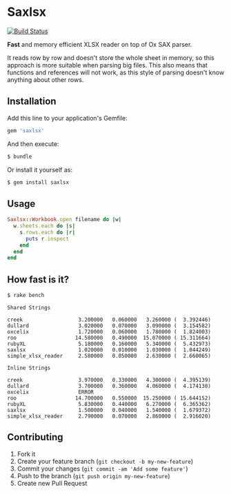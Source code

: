 # Saxlsx

[![Build Status](https://travis-ci.org/mak-it/saxlsx.png?branch=master)](https://travis-ci.org/mak-it/saxlsx)

**Fast** and memory efficient XLSX reader on top of Ox SAX parser.

It reads row by row and doesn't store the whole sheet in memory, so this
approach is more suitable when parsing big files. This also means that functions
and references will not work, as this style of parsing doesn't know
anything about other rows.

## Installation

Add this line to your application's Gemfile:

```ruby
gem 'saxlsx'
```

And then execute:

```bash
$ bundle
```

Or install it yourself as:

```bash
$ gem install saxlsx
```

## Usage

```ruby
Saxlsx::Workbook.open filename do |w|
  w.sheets.each do |s|
    s.rows.each do |r|
      puts r.inspect
    end
  end
end
```

## How fast is it?

```bash
$ rake bench
```

```
Shared Strings

creek                  3.200000   0.060000   3.260000 (  3.392446)
dullard                3.020000   0.070000   3.090000 (  3.154582)
oxcelix                1.720000   0.060000   1.780000 (  1.824003)
roo                   14.580000   0.490000  15.070000 ( 15.311664)
rubyXL                 5.180000   0.160000   5.340000 (  5.432973)
saxlsx                 1.020000   0.010000   1.030000 (  1.044249)
simple_xlsx_reader     2.580000   0.050000   2.630000 (  2.660065)

Inline Strings

creek                  3.970000   0.330000   4.300000 (  4.395139)
dullard                3.700000   0.360000   4.060000 (  4.174130)
oxcelix                ERROR
roo                   14.700000   0.550000  15.250000 ( 15.644152)
rubyXL                 5.830000   0.440000   6.270000 (  6.365362)
saxlsx                 1.500000   0.040000   1.540000 (  1.679372)
simple_xlsx_reader     2.790000   0.070000   2.860000 (  2.916020)
```

## Contributing

1. Fork it
2. Create your feature branch (`git checkout -b my-new-feature`)
3. Commit your changes (`git commit -am 'Add some feature'`)
4. Push to the branch (`git push origin my-new-feature`)
5. Create new Pull Request
